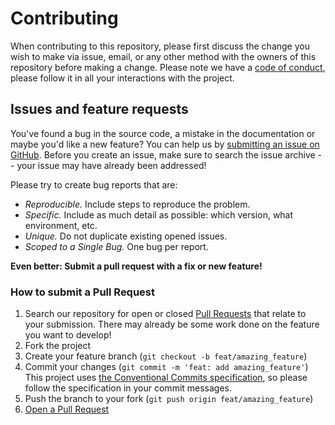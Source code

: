 # Contributing

When contributing to this repository, please first discuss the change you wish to make via issue, email, or any other method with the owners of this repository before making a change.
Please note we have a [code of conduct](CODE_OF_CONDUCT.md), please follow it in all your interactions with the project.

<!--
## Development environment setup

> **[?]**
> Proceed to describe how to setup local development environment.
> e.g:

To set up a development environment, please follow these steps:

1. Clone the repo

   ```sh
   git clone https://github.com/qubip/qryoptic
   ```

2. TODO
-->

## Issues and feature requests

You've found a bug in the source code, a mistake in the documentation or maybe you'd like a new feature? You can help us by [submitting an issue on GitHub](https://github.com/qubip/qryoptic/issues).
Before you create an issue, make sure to search the issue archive -- your issue may have already been addressed!

Please try to create bug reports that are:

- _Reproducible._ Include steps to reproduce the problem.
- _Specific._ Include as much detail as possible: which version, what environment, etc.
- _Unique._ Do not duplicate existing opened issues.
- _Scoped to a Single Bug._ One bug per report.

**Even better: Submit a pull request with a fix or new feature!**

### How to submit a Pull Request

1. Search our repository for open or closed
   [Pull Requests](https://github.com/qubip/qryoptic/pulls)
   that relate to your submission.
   There may already be some work done on the feature you want to develop!
2. Fork the project
3. Create your feature branch (`git checkout -b feat/amazing_feature`)
4. Commit your changes (`git commit -m 'feat: add amazing_feature'`)
   This project uses [the Conventional Commits specification](https://www.conventionalcommits.org), so please follow the specification in your commit messages.
5. Push the branch to your fork (`git push origin feat/amazing_feature`)
6. [Open a Pull Request](https://github.com/qubip/qryoptic/compare?expand=1)
